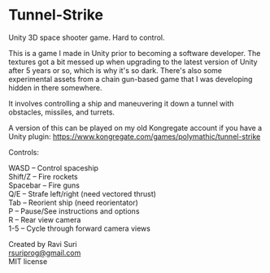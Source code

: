 # Tunnel-Strike
Unity 3D space shooter game.  Hard to control.

This is a game I made in Unity prior to becoming a software developer. The textures got a bit messed up when upgrading to the latest version of Unity after 5 years or so, which is why it's so dark.  There's also some experimental assets from a chain gun-based game that I was developing hidden in there somewhere.

It involves controlling a ship and maneuvering it down a tunnel with obstacles, missiles, and turrets.

A version of this can be played on my old Kongregate account if you have a Unity plugin: https://www.kongregate.com/games/polymathic/tunnel-strike

Controls:  

WASD – Control spaceship  
Shift/Z – Fire rockets  
Spacebar – Fire guns  
Q/E – Strafe left/right (need vectored thrust)  
Tab – Reorient ship (need reorientator)  
P – Pause/See instructions and options  
R – Rear view camera  
1-5 – Cycle through forward camera views  

Created by Ravi Suri  
rsuriprog@gmail.com  
MIT license
